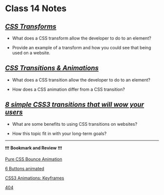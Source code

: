 # Class 14 Notes

## [*CSS Transforms*](http://learn.shayhowe.com/advanced-html-css/css-transforms/)

- What does a CSS transform allow the developer to do to an element?

- Provide an example of a transform and how you could see that being used on a website.

## [*CSS Transitions & Animations*](http://learn.shayhowe.com/advanced-html-css/transitions-animations/)

- What does a CSS transition allow the developer to do to an element?

- How does a CSS animation differ from a CSS transition?

## [*8 simple CSS3 transitions that will wow your users*](http://www.webdesignerdepot.com/2014/05/8-simple-css3-transitions-that-will-wow-your-users)

- What are some benefits to using CSS transitions on websites?

- How this topic fit in with your long-term goals?

---

❗❗❗ **Bookmark and Review** ❗❗❗

[Pure CSS Bounce Animation](http://codepen.io/dp_lewis/pen/gCfBv)

[6 Buttons animated](http://codepen.io/retyui/pen/ByoaXV)

[CSS3 Animations: Keyframes](http://codepen.io/akshaychauhan/pen/oAfae)

[404](http://codepen.io/kieranfivestars/pen/MYdQxX)
